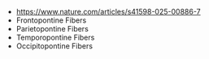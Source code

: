 - https://www.nature.com/articles/s41598-025-00886-7
- Frontopontine Fibers
- Parietopontine Fibers
- Temporopontine Fibers
- Occipitopontine Fibers